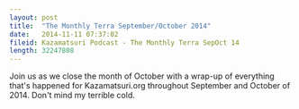 ```yaml
---
layout: post
title:  "The Monthly Terra September/October 2014"
date:   2014-11-11 07:37:02
fileid: Kazamatsuri Podcast - The Monthly Terra SepOct 14
length: 32247808
---
```


Join us as we close the month of October with a wrap-up of everything that's happened for Kazamatsuri.org throughout September and October of 2014. Don't mind my terrible cold.

